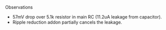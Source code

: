 Observations

* 57mV drop over 5.1k resistor in main RC (11.2uA leakage from capacitor).
* Ripple reduction addon partially cancels the leakage.
